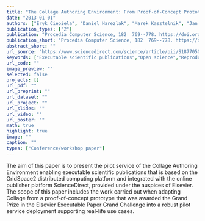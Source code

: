 ```yaml
---
title: "The Collage Authoring Environment: From Proof-of-Concept Prototype to Pilot Service"
date: "2013-01-01"
authors: ["Eryk Ciepiela", "Daniel Harezlak", "Marek Kasztelnik", "Jan Meizner", "Grzegorz Dyk", "Piotr Nowakowski", "Marian Bubak"]
publication_types: ["2"]
publication: "Procedia Computer Science, 182  769--778. https://doi.org/10.1016/j.procs.2013.05.241"
publication_short: "Procedia Computer Science, 182  769--778. https://doi.org/10.1016/j.procs.2013.05.241"
abstract_short: ""
url_source: "https://www.sciencedirect.com/science/article/pii/S1877050913003840"
keywords: ["Executable scientific publications","Open science","Reproducible science","Scientific publishing"]
url_code: ""
image_preview: ""
selected: false
projects: []
url_pdf: ""
url_preprint: ""
url_dataset: ""
url_project: ""
url_slides: ""
url_video: ""
url_poster: ""
math: true
highlight: true
image: ""
caption: ""
types: ["Conference/workshop paper"]
---
```

The aim of this paper is to present the pilot service of the Collage Authoring Environment enabling executable scientific publications that is based on the GridSpace2 distributed computing platform and integrated with the online publisher platform ScienceDirect, provided under the auspices of Elsevier. The scope of this paper includes the work carried out when adapting Collage from a proof-of-concept prototype that was awarded the Grand Prize in the Elsevier Executable Paper Grand Challenge into a robust pilot service deployment supporting real-life use cases.
